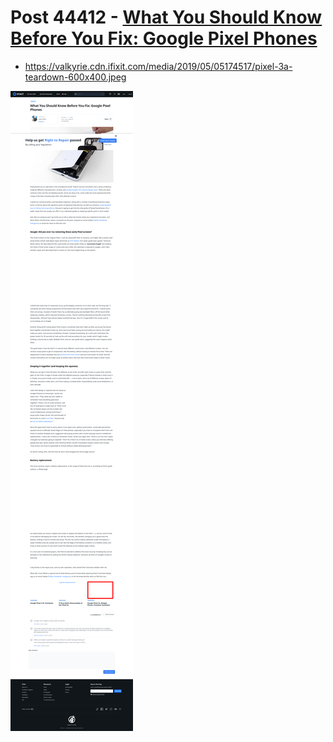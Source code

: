 # Post 44412 - [What You Should Know Before You Fix: Google Pixel Phones](https://www.ifixit.com/News/44412/what-you-should-know-before-you-fix-google-pixel-phones)

- https://valkyrie.cdn.ifixit.com/media/2019/05/05174517/pixel-3a-teardown-600x400.jpeg

![screencap](screenshots/6cd697b2-0986-4f4b-99c9-e79a402007e9.png)
